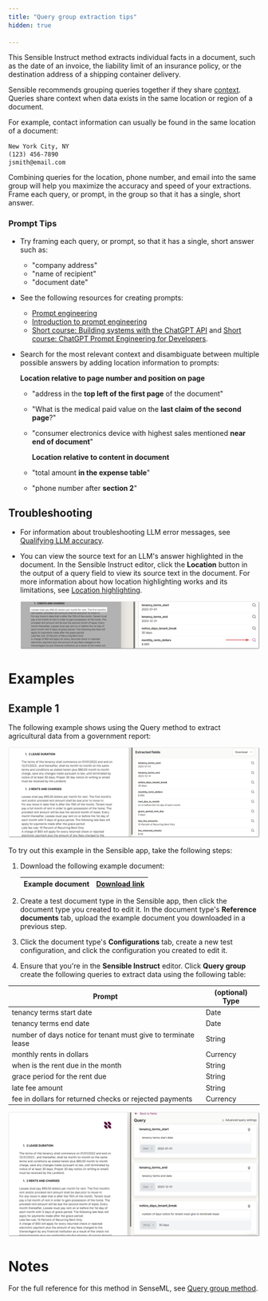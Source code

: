 ```yaml
---
title: "Query group extraction tips"
hidden: true

---
```


This Sensible Instruct method extracts individual facts in a document, such as the date of an invoice, the liability limit of an insurance policy, or the destination address of a shipping container delivery.

Sensible recommends grouping queries together if they share [context](doc:query-group#notes).  Queries share context when data exists in the same location or region of a document.

For example, contact information can usually be found in the same location of a document:

```
New York City, NY
(123) 456-7890
jsmith@email.com 
```

Combining queries for the location, phone number, and email into the same group will help you maximize the accuracy and speed of your extractions. Frame each query, or prompt, in the group so that it has a single, short answer. 

### Prompt Tips

- Try framing each query, or prompt, so that it has a single, short answer such as:

  - "company address"
  - "name of recipient"
  - "document date"

- See the following resources for creating prompts:

  -  [Prompt engineering](https://platform.openai.com/docs/guides/prompt-engineering)
  -  [Introduction to prompt engineering](https://learn.microsoft.com/en-us/azure/cognitive-services/openai/concepts/prompt-engineering)
  -  [Short course: Building systems with the ChatGPT API](https://www.deeplearning.ai/short-courses/building-systems-with-chatgpt/) and [Short course: ChatGPT Prompt Engineering for Developers](https://www.deeplearning.ai/short-courses/chatgpt-prompt-engineering-for-developers/). 

- Search for the most relevant context and disambiguate between multiple possible answers by adding location information to prompts:
  
	**Location relative to page number and position on page**

  - "address in the **top left of the first page** of the document"

  - "What is the medical paid value on the **last claim of the second page**?"

  - "consumer electronics device with highest sales mentioned **near end of document**"

    **Location relative to content in document**

  - "total amount **in the expense table**"

  - "phone number after **section 2**"

## Troubleshooting

- For information about troubleshooting LLM error messages, see [Qualifying LLM accuracy](doc:confidence).

- You can view the source text for an LLM's answer highlighted in the document. In the Sensible Instruct editor, click the **Location** button in the output of a query field to view its source text in the document. For more information about how location highlighting works and its limitations, see [Location highlighting](doc:query#notes).

  ![Click to enlarge](https://raw.githubusercontent.com/sensible-hq/sensible-docs/main/readme-sync/assets/v0/images/final/location.png)
  
  

Examples
===

Example 1
---

The following example shows using the Query method to extract agricultural data from a government report:

![Click to enlarge](https://raw.githubusercontent.com/sensible-hq/sensible-docs/main/readme-sync/assets/v0/images/final/query_group_instruct.png)

To try out this example in the Sensible app, take the following steps: 

1. Download the following example document:

   | Example document | [Download link](https://raw.githubusercontent.com/sensible-hq/sensible-docs/main/readme-sync/assets/v0/pdfs/summarizer.pdf) |
   | ----------- | ------------------------------------------------------------ |

2. Create a test document type in the Sensible app, then click the document type you created to edit it. In the document type's **Reference documents** tab, upload the example document you downloaded in a previous step.

3. Click the document type's **Configurations** tab, create a new test configuration, and click the configuration you created to edit it.

4. Ensure that you're in the **Sensible Instruct**  editor. Click **Query group** create the following queries to extract data using the following table:

| Prompt                                                       | (optional) Type |
| ------------------------------------------------------------ | --------------- |
| tenancy terms start date                                     | Date            |
| tenancy terms end date                                       | Date            |
| number of days notice for tenant must give to terminate lease | String          |
| monthly rents in dollars                                     | Currency        |
| when is the rent due in the month                            | String          |
| grace period for the rent due                                | String          |
| late fee amount                                              | String          |
| fee in dollars for returned checks or rejected payments      | Currency        |

![Click to enlarge](https://raw.githubusercontent.com/sensible-hq/sensible-docs/main/readme-sync/assets/v0/images/final/query_group_instruct_1.png)

Notes
===

For the full reference for this method in SenseML, see [Query group method](doc:query-group).